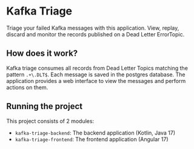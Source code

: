 # Kafka Triage

Triage your failed Kafka messages with this application. View, replay, discard and monitor the
records published on a Dead Letter ErrorTopic.

## How does it work?

Kafka triage consumes all records from Dead Letter Topics matching the pattern `.+\.DLT$`. Each
message is saved in the postgres database. The application provides a web interface to view the
messages and perform actions on them.

## Running the project
This project consists of 2 modules:

* `kafka-triage-backend`: The backend application (Kotlin, Java 17)
* `kafka-triage-frontend`: The frontend application (Angular 17)

